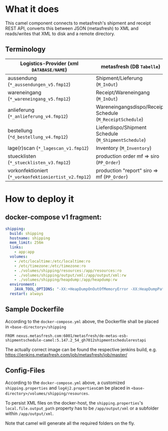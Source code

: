 # What it does

This camel component connects to metasfresh's shipment and receipt REST API, 
converts this between JSON (metasfresh) to XML and reads/writes that XML to disk and a remote directory.

## Terminology

| Logistics-Provider (xml `DATABASE/NAME`)| metasfresh (DB `Tabelle`) | 
| ---- | ---------------------- |
| aussendung (`*_aussendungen_v5.fmp12`) | Shipment/Lieferung (`M_InOut`) |
| wareneingang (`*_wareneingang_v5.fmp12`) | Receipt/Wareneingang (`M_InOut`) |
| anlieferung (`*_anlieferung_v4.fmp12`) | Wareneingangsdispo/Receipt Schedule (`M_ReceiptSchedule`) |
| bestellung (`*d_bestellung_v4.fmp12`) | Lieferdispo/Shipment Schedule (`M_ShipmentSchedule`) |
| lage(r)scan (`*_lagescan_v1.fmp12`) | Inventory (`M_Inventory`)
| stuecklisten (`*_stuecklisten_v3.fmp12`) | production order mf => siro (`PP_Order`)
| vorkonfektioniert (`*_vorkonfektioniertist_v2.fmp12`) |  production "report" siro => mf (`PP_Order`)


# How to deploy it

## docker-compose v1 fragment:

```yml
shipping:
  build: shipping
  hostname: shipping
  mem_limit: 256m
  links:
    - app:app
  volumes:
    - /etc/localtime:/etc/localtime:ro
    - /etc/timezone:/etc/timezone:ro
    - ./volumes/shipping/resources:/app/resources:ro
    - ./volumes/shipping/output/xml:/app/output/xml:rw
    - ./volumes/shipping/heapdump:/app/heapdump:rw
  environment:
    JAVA_TOOL_OPTIONS: "-XX:+HeapDumpOnOutOfMemoryError -XX:HeapDumpPath=/app/heapdump -agentlib:jdwp=transport=dt_socket,server=y,suspend=n,address=8794"
  restart: always
```

## Sample Dockerfile

According to the `docker-compose.yml` above, the Dockerfile shall be placed in `<base-directory>/shipping`

```
FROM nexus.metasfresh.com:6001/metasfresh/de-metas-esb-shipmentschedule-camel:5.147.2_54_gh7012shipmentschedulerestapi
```

The actually correct image can be found the respective jenkins build, e.g. https://jenkins.metasfresh.com/job/metasfresh/job/master/

## Config-Files

According to the `docker-compose.yml` above, a customized `shipping.properties` and `log4j2.properties`can be placed in `<base-directory>/volumes/shipping/resources`.

To persist XML files on the docker-host, the `shipping.properties`'s `local.file.output_path` 
property has to be `/app/output/xml` or a subfolder within `/app/output/xml`.

Note that camel will generate all the required folders on the fly.
